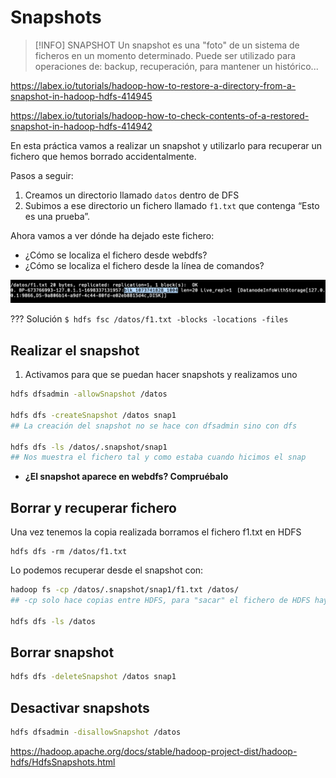 # Snapshots
> [!INFO] SNAPSHOT
> Un snapshot es una "foto" de un sistema de ficheros en un momento determinado.
> Puede ser utilizado para operaciones de: backup, recuperación, para mantener un histórico...

https://labex.io/tutorials/hadoop-how-to-restore-a-directory-from-a-snapshot-in-hadoop-hdfs-414945

https://labex.io/tutorials/hadoop-how-to-check-contents-of-a-restored-snapshot-in-hadoop-hdfs-414942

En esta práctica vamos a realizar un snapshot y utilizarlo para recuperar un fichero que hemos borrado accidentalmente.

Pasos a seguir:

1. Creamos un directorio llamado `datos` dentro de DFS
2. Subimos a ese directorio un fichero llamado `f1.txt` que contenga “Esto es una prueba”.

Ahora vamos a ver dónde ha dejado este fichero:
- ¿Cómo se localiza el fichero desde webdfs?
- ¿Cómo se localiza el fichero desde la línea de comandos?

![](<./images/snapshot1.png>)

??? Solución
     ```$ hdfs fsc /datos/f1.txt -blocks -locations -files```

## Realizar el snapshot

1. Activamos para que se puedan hacer snapshots y realizamos uno

```bash
hdfs dfsadmin -allowSnapshot /datos

hdfs dfs -createSnapshot /datos snap1
## La creación del snapshot no se hace con dfsadmin sino con dfs

hdfs dfs -ls /datos/.snapshot/snap1
## Nos muestra el fichero tal y como estaba cuando hicimos el snap
```

- **¿El snapshot aparece en webdfs? Compruébalo**

## Borrar y recuperar fichero

Una vez tenemos la copia realizada borramos el fichero f1.txt en HDFS
```
hdfs dfs -rm /datos/f1.txt   
```


Lo podemos recuperar desde el snapshot con:

```bash
hadoop fs -cp /datos/.snapshot/snap1/f1.txt /datos/
## -cp solo hace copias entre HDFS, para "sacar" el fichero de HDFS hay que utilizar -get

hdfs dfs -ls /datos
```

## Borrar snapshot
```bash
hdfs dfs -deleteSnapshot /datos snap1
```
## Desactivar snapshots
```bash
hdfs dfsadmin -disallowSnapshot /datos
```


https://hadoop.apache.org/docs/stable/hadoop-project-dist/hadoop-hdfs/HdfsSnapshots.html

